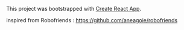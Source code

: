 This project was bootstrapped with [Create React App](https://github.com/facebook/create-react-app).

inspired from Robofriends : https://github.com/aneagoie/robofriends
